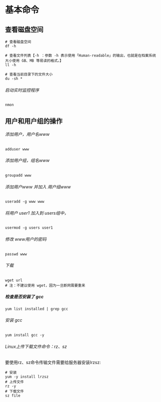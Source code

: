 # 基本命令
## 查看磁盘空间
```
# 查看磁盘空间
df -h

# 查看文件列表【-h ：参数 -h 表示使用「Human-readable」的输出，也就是在档案系统大小使用 GB、MB 等易读的格式。】
ll -h

# 查看当前目录下的文件大小
du -sh *
```
###### 启动实时监控程序
```
nmon
```
## 用户和用户组的操作
###### 添加用户，用户名www
```
adduser www
```
###### 添加用户组，组名www
```
groupadd www
```
###### 添加用户www 并加入 用户组www
```
useradd -g www www
```
###### 将用户 user1 加入到 users组中，
```
usermod -g users user1
```
###### 修改 www用户的密码
```
passwd www
```
###### 下载
```
wget url
# 注：不建议使用 wget，因为一旦断网需要重来
```
##### 检查是否安装了 gcc
```
yum list installed | grep gcc
```
###### 安装 gcc
```
yum install gcc -y
```
###### Linux上传下载文件命令：rz、sz
要使用rz、sz命令传输文件需要给服务器安装lrzsz:
```
# 安装
yum -y install lrzsz
# 上传文件
rz -y
# 下载文件
sz file
```
